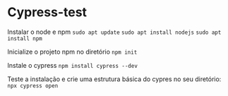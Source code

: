 # Cypress-test

Instalar o node e npm
 `sudo apt update`
 `sudo apt install nodejs`
 `sudo apt install npm`


Inicialize o projeto npm no diretório
 `npm init`

Instale o cypress
 `npm install cypress --dev`

Teste a instalação e crie uma estrutura básica do cypres no seu diretório:
 `npx cypress open`

